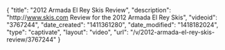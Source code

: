 {
    "title": "2012 Armada El Rey Skis Review",
    "description": "http:\/\/www.skis.com Review for the 2012 Armada El Rey Skis",
    "videoid": "3767244",
    "date_created": "1411361280",
    "date_modified": "1418182024",
    "type": "captivate",
    "layout": "video",
    "url": "\/v\/2012-armada-el-rey-skis-review\/3767244"
}
